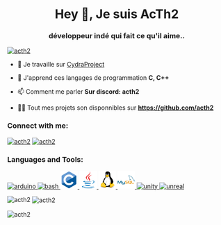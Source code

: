 <h1 align="center">Hey 👋, Je suis AcTh2</h1>
<h3 align="center">développeur indé qui fait ce qu'il aime..</h3>

<p align="left"> <a href="https://github.com/ryo-ma/github-profile-trophy"><img src="https://github-profile-trophy.vercel.app/?username=acth2" alt="acth2" /></a> </p>

- 🔭 Je travaille sur [CydraProject](https://github.com/acth2/CydraProject)

- 🌱 J'apprend ces langages de programmation **C, C++**

- 📫 Comment me parler **Sur discord: acth2**

- 👨‍💻 Tout mes projets son disponnibles sur **https://github.com/acth2**

<h3 align="left">Connect with me:</h3>
<p align="left">
<a href="https://www.youtube.com/c/acth2" target="blank"><img align="center" src="https://raw.githubusercontent.com/rahuldkjain/github-profile-readme-generator/master/src/images/icons/Social/youtube.svg" alt="acth2" height="30" width="40" /></a>
<a href="https://discord.gg/acth2" target="blank"><img align="center" src="https://raw.githubusercontent.com/rahuldkjain/github-profile-readme-generator/master/src/images/icons/Social/discord.svg" alt="acth2" height="30" width="40" /></a>
</p>

<h3 align="left">Languages and Tools:</h3>
<p align="left"> <a href="https://www.arduino.cc/" target="_blank" rel="noreferrer"> <img src="https://cdn.worldvectorlogo.com/logos/arduino-1.svg" alt="arduino" width="40" height="40"/> </a> <a href="https://www.gnu.org/software/bash/" target="_blank" rel="noreferrer"> <img src="https://www.vectorlogo.zone/logos/gnu_bash/gnu_bash-icon.svg" alt="bash" width="40" height="40"/> </a> <a href="https://www.cprogramming.com/" target="_blank" rel="noreferrer"> <img src="https://raw.githubusercontent.com/devicons/devicon/master/icons/c/c-original.svg" alt="c" width="40" height="40"/> </a> <a href="https://www.java.com" target="_blank" rel="noreferrer"> <img src="https://raw.githubusercontent.com/devicons/devicon/master/icons/java/java-original.svg" alt="java" width="40" height="40"/> </a> <a href="https://www.linux.org/" target="_blank" rel="noreferrer"> <img src="https://raw.githubusercontent.com/devicons/devicon/master/icons/linux/linux-original.svg" alt="linux" width="40" height="40"/> </a> <a href="https://www.mysql.com/" target="_blank" rel="noreferrer"> <img src="https://raw.githubusercontent.com/devicons/devicon/master/icons/mysql/mysql-original-wordmark.svg" alt="mysql" width="40" height="40"/> </a> <a href="https://unity.com/" target="_blank" rel="noreferrer"> <img src="https://www.vectorlogo.zone/logos/unity3d/unity3d-icon.svg" alt="unity" width="40" height="40"/> </a> <a href="https://unrealengine.com/" target="_blank" rel="noreferrer"> <img src="https://raw.githubusercontent.com/kenangundogan/fontisto/036b7eca71aab1bef8e6a0518f7329f13ed62f6b/icons/svg/brand/unreal-engine.svg" alt="unreal" width="40" height="40"/> </a> </p>

<p><img align="left" src="https://github-readme-stats.vercel.app/api/top-langs?username=acth2&show_icons=true&theme=dark&locale=en&layout=compact" alt="acth2" /></p>

<p>&nbsp;<img align="center" src="https://github-readme-stats.vercel.app/api?username=acth2&show_icons=true&theme=dark&locale=en" alt="acth2" /></p>

<p><img align="center" src="https://github-readme-streak-stats.herokuapp.com/?user=acth2&theme=dark" alt="acth2" /></p>

